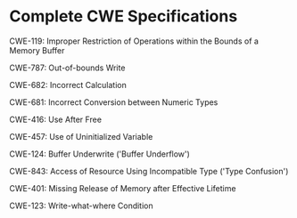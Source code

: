 

# Complete CWE Specifications

CWE-119: Improper Restriction of Operations within the Bounds of a Memory Buffer

CWE-787: Out-of-bounds Write

CWE-682: Incorrect Calculation

CWE-681: Incorrect Conversion between Numeric Types

CWE-416: Use After Free

CWE-457: Use of Uninitialized Variable

CWE-124: Buffer Underwrite ('Buffer Underflow')

CWE-843: Access of Resource Using Incompatible Type ('Type Confusion')

CWE-401: Missing Release of Memory after Effective Lifetime

CWE-123: Write-what-where Condition